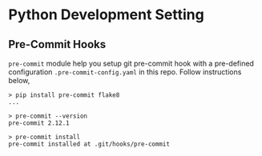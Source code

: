 # Python Development Setting

## Pre-Commit Hooks
`pre-commit` module help you setup git pre-commit hook with a pre-defined configuration `.pre-commit-config.yaml` in this repo. Follow instructions below,
```
> pip install pre-commit flake8
...

> pre-commit --version
pre-commit 2.12.1

> pre-commit install
pre-commit installed at .git/hooks/pre-commit
```
